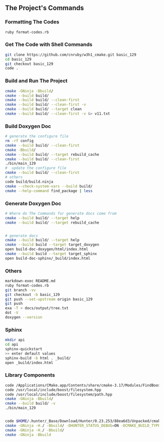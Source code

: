 ## The Project's Commands



### Formatting The Codes
```bash
ruby format-codes.rb
```



### Get The Code with Shell Commands
```bash
git clone https://github.com/cnruby/w3h1_cmake.git basic_129
cd basic_129
git checkout basic_129
code .
```



### Build and Run The Project
```bash
cmake -GNinja -Bbuild/
cmake --build build/
cmake --build build/ --clean-first
cmake --build build/ --clean-first -v
cmake --build build/ --target clean
cmake --build build/ --clean-first -v &> v11.txt
```



### Build Doxygen Doc
```bash
# generate the configure file
rm -rf config
cmake --build build/ --clean-first
cmake -Bbuild/
cmake --build build/ --target rebuild_cache
cmake --build build/ --clean-first
./bin/main_129
#  update the configure file
cmake --build build/ --clean-first
# others
code build/build.ninja
cmake --check-system-vars --build build/
cmake --help-command find_package | less
```



### Generate Doxygen Doc
```bash
# Where do The Commands for generate docs come from
cmake --build build/ --target help
cmake --build build/ --target rebuild_cache


# generate docs
cmake --build build/ --target help
cmake --build build --target target_doxygen
open build-doc-doxygen/html/index.html
cmake --build build --target target_sphinx
open build-doc-sphinx/_build/index.html
```



### Others 
```bash
markdown-exec README.md
ruby format-codes.rb
git branch -vv
git checkout -b basic_129
git push --set-upstream origin basic_129
git push
exa -T > docs/output/tree.txt
dot -V
doxygen --version
```


### Sphinx
```bash
mkdir api
cd api
sphinx-quickstart
>> enter default values
sphinx-build -b html . _build/
open _build/index.html
```



### Library Components
```bash
code /Applications/CMake.app/Contents/share/cmake-3.17/Modules/FindBoost.cmake 
code /usr/local/include/boost/filesystem.hpp
code /usr/local/include/boost/filesystem/path.hpp
cmake -GNinja -Bbuild/
cmake --build build/ -v
./bin/main_129


code $HOME/.hunter/_Base/Download/Hunter/0.23.253/88ea6d3/Unpacked/cmake/find/FindBoost.cmake
cmake -GNinja -H./ -Bbuild/ -DHUNTER_STATUS_DEBUG=ON -DCMAKE_BUILD_TYPE=Release
cmake -GNinja -H./ -Bbuild/
cmake -GNinja -Bbuild
```